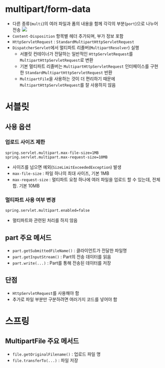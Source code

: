 # multipart/form-data
- 다른 종류(`multi`)의 여러 파일과 폼의 내용을 함께 각각의 부분(`port`)으로 나누어 전송
![](https://i.imgur.com/ljDhNG9.png)
- `Content-Disposition`  항목별 헤더 추가되며, 부가 정보 포함
- `HttpServletRequest` : `StandardMultipartHttpServletRequest`
- `DispatcherServlet`에서 멀티파트 리졸버(`MultipartResolver`) 실행
	- 서블릿 컨테이너가 전달하는 일반적인 `HttpServletRequest`를 `MultipartHttpServletRequest`로 변환
	- 기본 멀티파트 리졸버는 `MultipartHttpServletRequest` 인터페이스를 구현한 `StandardMultipartHttpServletRequest` 반환
	- `MultipartFile`을 사용하는 것이 더 편리하기 때문에 `MultipartHttpServletRequest`를 잘 사용하지 않음
# 서블릿
## 사용 옵션
### 업로드 사이즈 제한
```properties
spring.servlet.multipart.max-file-size=1MB
spring.servlet.multipart.max-request-size=10MB
```
- 사이즈를 넘으면 예외(`SizeLimitExceededException`) 발생
- `max-file-size` : 파일 하나의 최대 사이즈, 기본 1MB
- `max-request-size` : 멀티파트 요청 하나에 여러 파일을 업로드 할 수 있는데, 전체 합. 기본 10MB
### 멀티파트 사용 여부 변경
`spring.servlet.multipart.enabled=false`
- 멀티파트와 관련된 처리를 하지 않음
## part 주요 메서드
- `part.getSubmittedFileName()` : 클라이언트가 전달한 파일명
- `part.getInputStream()` : Part의 전송 데이터를 읽음
- `part.write(...)` : Part를 통해 전송된 데이터를 저장
## 단점
- `HttpServletRequest`를 사용해야 함
- 추가로 파일 부분만 구분하려면 여러가지 코드를 넣어야 함
# 스프링
## MultipartFile 주요 메서드
- `file.getOriginalFilename()` : 업로드 파일 명
- `file.transferTo(...)` : 파일 저장